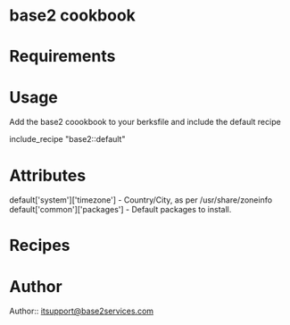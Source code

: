 # base2 cookbook

# Requirements

# Usage

Add the base2 coookbook to your berksfile and include the default recipe

include_recipe "base2::default"

# Attributes

default['system']['timezone']   - Country/City, as per /usr/share/zoneinfo
default['common']['packages']   - Default packages to install.

# Recipes


# Author

Author:: itsupport@base2services.com
